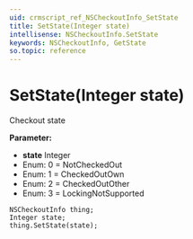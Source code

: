 ```yaml
---
uid: crmscript_ref_NSCheckoutInfo_SetState
title: SetState(Integer state)
intellisense: NSCheckoutInfo.SetState
keywords: NSCheckoutInfo, GetState
so.topic: reference
---
```


# SetState(Integer state)

Checkout state

**Parameter:** 
* **state** Integer
* Enum: 0 = NotCheckedOut 
* Enum: 1 = CheckedOutOwn 
* Enum: 2 = CheckedOutOther 
* Enum: 3 = LockingNotSupported 

```crmscript
NSCheckoutInfo thing;
Integer state;
thing.SetState(state);
```

